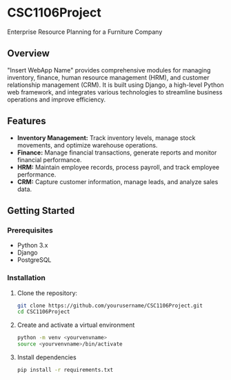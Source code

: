 # CSC1106Project
Enterprise Resource Planning for a Furniture Company

## Overview

"Insert WebApp Name" provides comprehensive modules for managing inventory, finance, human resource management (HRM), and customer relationship management (CRM). It is built using Django, a high-level Python web framework, and integrates various technologies to streamline business operations and improve efficiency.

## Features

- **Inventory Management:** Track inventory levels, manage stock movements, and optimize warehouse operations.
- **Finance:** Manage financial transactions, generate reports and monitor financial performance.
- **HRM:** Maintain employee records, process payroll, and track employee performance.
- **CRM:** Capture customer information, manage leads, and analyze sales data.

## Getting Started

### Prerequisites

- Python 3.x
- Django
- PostgreSQL

### Installation

1. Clone the repository:
   ```bash
   git clone https://github.com/yourusername/CSC1106Project.git
   cd CSC1106Project

2. Create and activate a virtual environment
   ```bash
   python -m venv <yourvenvname>
   source <yourvenvname>/bin/activate
   
4. Install dependencies
   ```bash
   pip install -r requirements.txt
